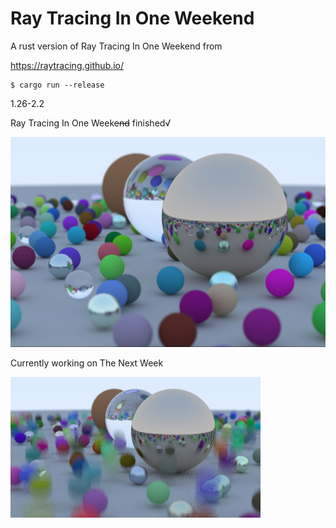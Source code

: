 # Ray Tracing In One Weekend

A rust version of Ray Tracing In One Weekend from

https://raytracing.github.io/

```
$ cargo run --release
```

1.26-2.2

Ray Tracing In One Week~~end~~ finished√

![final scene](image.jpg)

Currently working on The Next Week

![](test.png)
